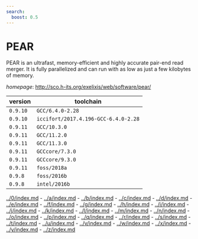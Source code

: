 ```yaml
---
search:
  boost: 0.5
---
```

# PEAR

PEAR is an ultrafast, memory-efficient and highly accurate pair-end read merger.   It is fully parallelized and can run with as low as just a few kilobytes of memory.

*homepage*: <http://sco.h-its.org/exelixis/web/software/pear/>

version | toolchain
--------|----------
``0.9.10`` | ``GCC/6.4.0-2.28``
``0.9.10`` | ``iccifort/2017.4.196-GCC-6.4.0-2.28``
``0.9.11`` | ``GCC/10.3.0``
``0.9.11`` | ``GCC/11.2.0``
``0.9.11`` | ``GCC/11.3.0``
``0.9.11`` | ``GCCcore/7.3.0``
``0.9.11`` | ``GCCcore/9.3.0``
``0.9.11`` | ``foss/2018a``
``0.9.8`` | ``foss/2016b``
``0.9.8`` | ``intel/2016b``

[../0/index.md](0) - [../a/index.md](a) - [../b/index.md](b) - [../c/index.md](c) - [../d/index.md](d) - [../e/index.md](e) - [../f/index.md](f) - [../g/index.md](g) - [../h/index.md](h) - [../i/index.md](i) - [../j/index.md](j) - [../k/index.md](k) - [../l/index.md](l) - [../m/index.md](m) - [../n/index.md](n) - [../o/index.md](o) - [../p/index.md](p) - [../q/index.md](q) - [../r/index.md](r) - [../s/index.md](s) - [../t/index.md](t) - [../u/index.md](u) - [../v/index.md](v) - [../w/index.md](w) - [../x/index.md](x) - [../y/index.md](y) - [../z/index.md](z)

